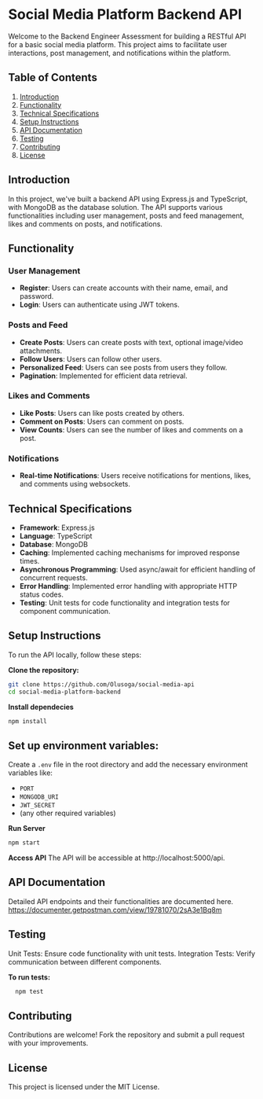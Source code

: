 # Social Media Platform Backend API

Welcome to the Backend Engineer Assessment for building a RESTful API for a basic social media platform. This project aims to facilitate user interactions, post management, and notifications within the platform.

## Table of Contents

1. [Introduction](#introduction)
2. [Functionality](#functionality)
3. [Technical Specifications](#technical-specifications)
4. [Setup Instructions](#setup-instructions)
5. [API Documentation](#api-documentation)
6. [Testing](#testing)
7. [Contributing](#contributing)
8. [License](#license)

## Introduction

In this project, we've built a backend API using Express.js and TypeScript, with MongoDB as the database solution. The API supports various functionalities including user management, posts and feed management, likes and comments on posts, and notifications.

## Functionality

### User Management

- **Register**: Users can create accounts with their name, email, and password.
- **Login**: Users can authenticate using JWT tokens.

### Posts and Feed

- **Create Posts**: Users can create posts with text, optional image/video attachments.
- **Follow Users**: Users can follow other users.
- **Personalized Feed**: Users can see posts from users they follow.
- **Pagination**: Implemented for efficient data retrieval.

### Likes and Comments

- **Like Posts**: Users can like posts created by others.
- **Comment on Posts**: Users can comment on posts.
- **View Counts**: Users can see the number of likes and comments on a post.

### Notifications

- **Real-time Notifications**: Users receive notifications for mentions, likes, and comments using websockets.

## Technical Specifications

- **Framework**: Express.js
- **Language**: TypeScript
- **Database**: MongoDB
- **Caching**: Implemented caching mechanisms for improved response times.
- **Asynchronous Programming**: Used async/await for efficient handling of concurrent requests.
- **Error Handling**: Implemented error handling with appropriate HTTP status codes.
- **Testing**: Unit tests for code functionality and integration tests for component communication.

## Setup Instructions

To run the API locally, follow these steps:

**Clone the repository:**
   ```bash
   git clone https://github.com/Olusoga/social-media-api
   cd social-media-platform-backend

```
**Install dependecies**
   ```bash
   npm install
```
## Set up environment variables:
Create a `.env` file in the root directory and add the necessary environment variables like:

- `PORT`
- `MONGODB_URI`
- `JWT_SECRET`
- (any other required variables)


**Run Server**
   ```bash
   npm start
```
**Access API**
   The API will be accessible at http://localhost:5000/api.

## API Documentation
   Detailed API endpoints and their functionalities are documented here. https://documenter.getpostman.com/view/19781070/2sA3e1Bq8m

## Testing
   Unit Tests: Ensure code functionality with unit tests.
   Integration Tests: Verify communication between different components.

**To run tests:**
```bash
  npm test
```
## Contributing
   Contributions are welcome! Fork the repository and submit a pull request with your improvements.

## License
   This project is licensed under the MIT License.